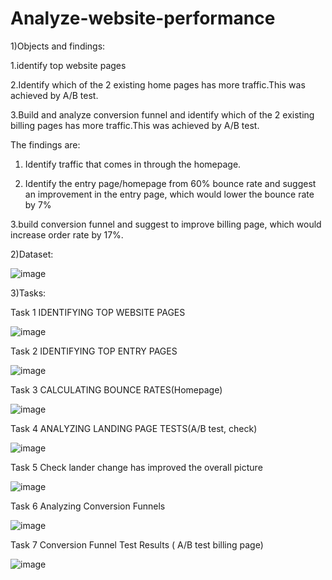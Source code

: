 # Analyze-website-performance

1)Objects and findings:

1.identify top website pages

2.Identify which of the 2 existing home pages has more traffic.This was achieved by A/B test.

3.Build and analyze conversion funnel and identify which of the 2 existing billing pages has more traffic.This was achieved by A/B test.

The findings are:

   1. Identify traffic that comes in through the homepage.

   2. Identify the entry page/homepage from 60% bounce rate and suggest an improvement in the entry page, which would lower the bounce rate by 7%

   3.build conversion funnel and suggest to improve billing page, which would increase order rate by 17%.

2)Dataset:


![image](https://user-images.githubusercontent.com/129491801/233410624-f0414afa-058d-4194-879f-8a0276f3e501.png)



3)Tasks:

Task 1 IDENTIFYING TOP WEBSITE PAGES

![image](https://user-images.githubusercontent.com/129491801/233410777-f393fb37-e69c-4492-a01f-f193a3e6ead8.png)


Task 2 IDENTIFYING TOP ENTRY PAGES

![image](https://user-images.githubusercontent.com/129491801/233411160-1ed69cbe-6059-435c-8a0f-3b5146243976.png)


Task 3 CALCULATING BOUNCE RATES(Homepage)

![image](https://user-images.githubusercontent.com/129491801/233411189-32ab7f28-d56f-4423-af1c-1a751a2dfb64.png)


Task 4 ANALYZING LANDING PAGE TESTS(A/B test, check)

![image](https://user-images.githubusercontent.com/129491801/233411228-e4c8ed74-30e4-4939-90b5-4e126cbc2675.png)


Task 5 Check lander change has improved the overall picture

![image](https://user-images.githubusercontent.com/129491801/233411257-5c00382c-5cff-426d-8512-f47e65f1345c.png)


Task 6 Analyzing Conversion Funnels

![image](https://user-images.githubusercontent.com/129491801/233411291-155d4351-c314-45f1-8b9b-3a2e97b497c9.png)


Task 7 Conversion Funnel Test Results ( A/B test billing page)

![image](https://user-images.githubusercontent.com/129491801/233411310-e5bd64e4-06d5-4da4-9b38-88bccc7d6197.png)
